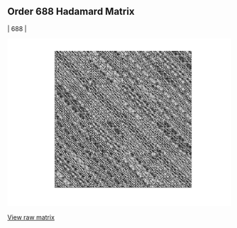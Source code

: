 ## Order 688 Hadamard Matrix

| 688 |

<img src="688.png" class="img-responsive" alt=""> 

[View raw matrix](order688.txt)
